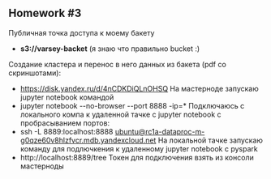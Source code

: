 ## Homework #3
Публичная точка доступа к моему бакету
* **s3://varsey-backet** (я знаю что правильно bucket :)

Создание кластера и перенос в него данных из бакета (pdf со скриншотами):
* https://disk.yandex.ru/d/4nCDKDiQLnOHSQ
На мастерноде запускаю jupyter notebook командой
* jupyter notebook --no-browser --port 8888 -ip=*
Подключаюсь с локального компа к удаленной тачке с jupyter notebook с пробрасыванием портов:
* ssh -L 8889:localhost:8888 ubuntu@rc1a-dataproc-m-g0qze60v8hlzfvcr.mdb.yandexcloud.net
На локальной тачке запускаю команду для подлючкения к удаленному jupyter notebook с pyspark
* http://localhost:8889/tree
Токен для подключения взять из консоли мастерноды
